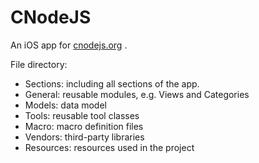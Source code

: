 CNodeJS
========


An iOS app for [cnodejs.org](https://cnodejs.org/) .


File directory: 

- Sections: including all sections of the app.
- General: reusable modules, e.g. Views and Categories
- Models: data model
- Tools: reusable tool classes
- Macro: macro definition files
- Vendors: third-party libraries
- Resources: resources used in the project